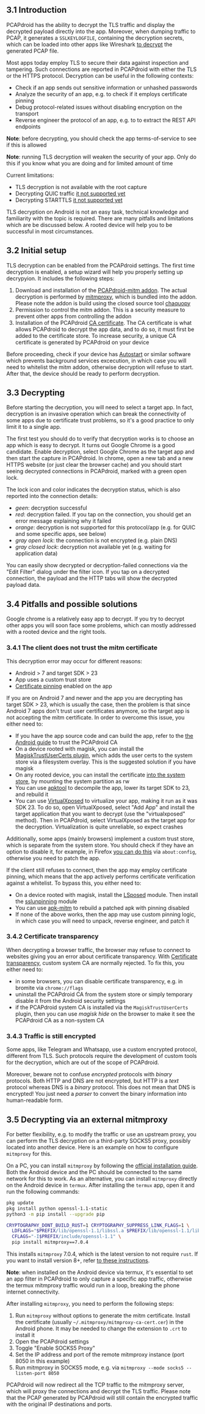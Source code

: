## 3.1 Introduction

PCAPdroid has the ability to decrypt the TLS traffic and display the decrypted payload directly into the app. Moreover, when dumping traffic to PCAP, it generates a `SSLKEYLOGFILE`, containing the decryption secrets, which can be loaded into other apps like Wireshark [to decrypt](https://wiki.wireshark.org/TLS#tls-decryption) the generated PCAP file.

Most apps today employ TLS to secure their data against inspection and tampering. Such connections are reported in PCAPdroid with either the TLS or the HTTPS protocol. Decryption can be useful in the following contexts:

- Check if an app sends out sensitive information or unhashed passwords
- Analyze the security of an app, e.g. to check if it employs certificate pinning
- Debug protocol-related issues without disabling encryption on the transport
- Reverse engineer the protocol of an app, e.g. to to extract the REST API endpoints

**Note**: before decrypting, you should check the app terms-of-service to see if this is allowed

**Note**: running TLS decryption will weaken the security of your app. Only do this if you know what you are doing and for limited amount of time

Current limitations:

- TLS decryption is not available with the root capture
- Decrypting QUIC traffic [it not supported yet](https://github.com/mitmproxy/mitmproxy/issues/4170)
- Decrypting STARTTLS [it not supported yet](https://github.com/mitmproxy/mitmproxy/issues/4215)

TLS decryption on Android is not an easy task, technical knowledge and familiarity with the topic is required. There are many pitfalls and limitations which are be discussed below. A rooted device will help you to be successful in most circumstances.


## 3.2 Initial setup

TLS decryption can be enabled from the PCAPdroid settings. The first time decryption is enabled, a setup wizard will help you properly setting up decrypyion. It includes the following steps:

1. Download and installation of the [PCAPdroid-mitm addon](https://github.com/emanuele-f/PCAPdroid-mitm). The actual decryption is performed by [mitmproxy](https://github.com/mitmproxy/mitmproxy), which is bundled into the addon. Please note the addon is build using the closed source tool [chaquopy](https://chaquo.com/chaquopy)
2. Permission to control the mitm addon. This is a security measure to prevent other apps from controlling the addon
3. Installation of the PCAPdroid [CA certificate](https://docs.mitmproxy.org/stable/concepts-certificates). The CA certificate is what allows PCAPdroid to decrypt the app data, and to do so, it must first be added to the certificate store. To increase security, a unique CA certificate is generated by PCAPdroid on your device

Before proceeding, check if your device has [Autostart](https://www.vivo.com/en/support/questionByTitle?title=How%20to%20turn%20on/off%20Autostart%20for%20my%20apps) or similar software which prevents background services excecution, in which case you will need to whitelist the mitm addon, otherwise decryption will refuse to start. After that, the device should be ready to perform decryption.


## 3.3 Decrypting

Before starting the decryption, you will need to select a target app. In fact, decryption is an invasive operation which can break the connectivity of some apps due to certificate trust problems, so it's a good practice to only limit it to a single app.

The first test you should do to verify that decryption works is to choose an app which is easy to decrypt. It turns out Google Chrome is a good candidate. Enable decryption, select Google Chrome as the target app and then start the capture in PCAPdroid. In chrome, open a new tab and a new HTTPS website (or just clear the browser cache) and you should start seeing decrypted connections in PCAPdroid, marked with a green open lock.

The lock icon and color indicates the decryption status, which is also reported into the connection details:

- *geen*: decryption successful
- *red*: decryption failed. If you tap on the connection, you should get an error message explaining why it failed
- *orange*: decryption is not supported for this protocol/app (e.g. for QUIC and some specific apps, see below)
- *gray open lock*: the connection is not encrypted (e.g. plain DNS)
- *gray closed lock*: decryption not available yet (e.g. waiting for application data)

You can easily show decrypted or decryption-failed connections via the "Edit Filter" dialog under the filter icon.
If you tap on a decrypted connection, the payload and the HTTP tabs will show the decrypted payload data.


## 3.4 Pitfalls and possible solutions

Google chrome is a relatively easy app to decrypt. If you try to decrypt other apps you will soon face some problems, which can mostly addressed with a rooted device and the right tools.

### 3.4.1 The client does not trust the mitm certificate

This decryption error may occur for different reasons:

- Android > 7 and target SDK > 23
- App uses a custom trust store
- [Certificate pinning](https://developer.android.com/training/articles/security-ssl#Pinning) enabled on the app

If you are on Android 7 and newer and the app you are decrypting has target SDK > 23, which is usually the case, then the problem is that since Android 7 apps don't trust user certificates anymore, so the target app is not accepting the mitm certificate. In order to overcome this issue, you either need to:

- If you have the app source code and can build the app, refer to the [the Android guide](https://developer.android.com/training/articles/security-config.html) to trust the PCAPdroid CA
- On a device rooted with magisk, you can install the [MagiskTrustUserCerts plugin](https://github.com/NVISOsecurity/MagiskTrustUserCerts), which adds the user certs to the system store via a filesystem overlay. This is the suggested solution if you have magisk
- On any rooted device, you can install the certificate [into the system store](https://docs.mitmproxy.org/stable/howto-install-system-trusted-ca-android/#3-insert-certificate-into-system-certificate-store), by mounting the system partition as rw
- You can use [apktool](https://ibotpeaches.github.io/Apktool) to decompile the app, lower its target SDK to 23, and rebuild it
- You can use [VirtualXposed](https://github.com/android-hacker/VirtualXposed) to virtualize your app, making it run as it was SDK 23. To do so, open VirtualXposed, select "Add App" and install the target application that you want to decrypt (use the "virtualxposed" method). Then in PCAPdroid, select VirtualXposed as the target app for the decryption. Virtualization is quite unreliable, so expect crashes

Additionally, some apps (mainly browsers) implement a custom trust store, which is separate from the system store. You should check if they have an option to disable it, for example, in Firefox [you can do this](https://support.mozilla.org/en-US/questions/1304237) via `about:config`, otherwise you need to patch the app.

If the client still refuses to connect, then the app may employ certificate pinning, which means that the app actively performs certificate verification against a whitelist. To bypass this, you either need to:

- On a device rooted with magisk, install the [LSposed](https://github.com/LSPosed/LSPosed) module. Then install the [sslunpinning](https://github.com/Xposed-Modules-Repo/io.github.tehcneko.sslunpinning/releases) module
- You can use [apk-mitm](https://github.com/shroudedcode/apk-mitm) to rebuild a patched apk with pinning disabled
- If none of the above works, then the app may use custom pinning logic, in which case you will need to unpack, reverse engineer, and patch it

### 3.4.2 Certificate transparency

When decrypting a browser traffic, the browser may refuse to connect to websites giving you an error about certificate transparency. With [Certificate transparency](https://en.wikipedia.org/wiki/Certificate_Transparency), custom system CA are normally rejected. To fix this, you either need to:

- in some browsers, you can disable certificate transparency, e.g. in bromite via `chrome://flags`
- uninstall the PCAPdroid CA from the system store or simply temporary disable it from the Android security settings
- if the PCAPdroid system CA is installed via the `MagiskTrustUserCerts` plugin, then you can use *magisk hide* on the browser to make it see the PCAPdroid CA as a non-system CA

### 3.4.3 Traffic is still encrypted

Some apps, like Telegram and Whatsapp, use a custom encrypted protocol, different from TLS. Such protocols require the development of custom tools for the decryption, which are out of the scope of PCAPdroid.

Moreover, beware not to confuse *encrypted* protocols with *binary* protocols. Both HTTP and DNS are not encrypted, but HTTP is a *text* protocol whereas DNS is a *binary* protocol. This does not mean that DNS is encrypted! You just need a *parser* to convert the binary information into human-readable form.


## 3.5 Decrypting via an external mitmproxy

For better flexibility, e.g. to modify the traffic or use an upstream proxy, you can perform the TLS decryption on a third-party SOCKS5 proxy, possibly located into another device. Here is an example on how to configure `mitmproxy` for this.

On a PC, you can install `mitmproxy` by following the [official installation guide](https://docs.mitmproxy.org/stable/overview-installation). Both the Android device and the PC should be connected to the same network for this to work. As an alternative, you can install `mitmproxy` directly on the Android device in `termux`. After installing the `termux` app, open it and run the following commands:

```bash
pkg update
pkg install python openssl-1.1-static
python3 -m pip install --upgrade pip

CRYPTOGRAPHY_DONT_BUILD_RUST=1 CRYPTOGRAPHY_SUPPRESS_LINK_FLAGS=1 \
  LDFLAGS="$PREFIX/lib/openssl-1.1/libssl.a $PREFIX/lib/openssl-1.1/libcrypto.a" \
  CFLAGS="-I$PREFIX/include/openssl-1.1" \
  pip install mitmproxy==7.0.4
```

This installs `mitmproxy` 7.0.4, which is the latest version to not require `rust`. If you want to install version 8+, refer [to these instructions](https://t.me/PCAPdroid/10071).

**Note**: when installed on the Android device via termux, it's essential to set an app filter in PCAPdroid to only capture a specific app traffic, otherwise the termux mitmproxy traffic would run in a loop, breaking the phone internet connectivity.

After installing `mitmproxy`, you need to perform the following steps:

1. Run `mitmproxy` without options to generate the mitm certificate. Install the certificate (usually `~/.mitmproxy/mitmproxy-ca-cert.cer`) in the Android phone. It may be needed to change the extension to `.crt` to install it
2. Open the PCAPdroid settings
3. Toggle "Enable SOCKS5 Proxy"
4. Set the IP address and port of the remote mitmproxy instance (port 8050 in this example)
5. Run mitmproxy in SOCKS5 mode, e.g. via `mitmproxy --mode socks5 --listen-port 8050`

PCAPdroid will now redirect all the TCP traffic to the mitmproxy server, which will proxy the connections and decrypt the TLS traffic. Please note that the PCAP generated by PCAPdroid will still contain the encrypted traffic with the original IP destinations and ports.
